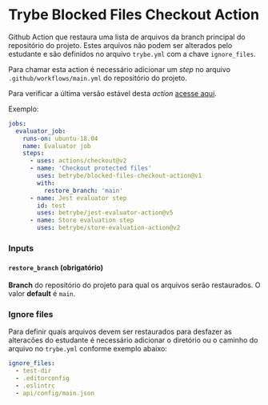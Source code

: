 # Trybe Blocked Files Checkout Action

Github Action que restaura uma lista de arquivos da branch principal do repositório do projeto. Estes arquivos não podem ser alterados pelo estudante e são definidos no arquivo `trybe.yml` com a chave `ignore_files`.

Para chamar esta action é necessário adicionar um *step* no arquivo `.github/workflows/main.yml` do repositório do projeto.

Para verificar a última versão estável desta *action* [acesse aqui](https://github.com/betrybe/blocked-files-checkout-action/releases).

Exemplo:
```yaml
jobs:
  evaluator_job:
    runs-on: ubuntu-18.04
    name: Evaluator job
    steps:
      - uses: actions/checkout@v2
      - name: 'Checkout protected files'
        uses: betrybe/blocked-files-checkout-action@v1
        with:
          restore_branch: 'main'
      - name: Jest evaluator step
        id: test
        uses: betrybe/jest-evaluator-action@v5
      - name: Store evaluation step
        uses: betrybe/store-evaluation-action@v2
```

### Inputs

#### `restore_branch` **(obrigatório)**

**Branch** do repositório do projeto para qual os arquivos serão restaurados. O valor **default** é `main`.

### Ignore files

Para definir quais arquivos devem ser restaurados para desfazer as alteracões do estudante é necessário adicionar o diretório ou o caminho do arquivo no `trybe.yml` conforme exemplo abaixo:

```yaml
ignore_files:
  - test-dir
  - .editorconfig
  - .eslintrc
  - api/config/main.json
```

